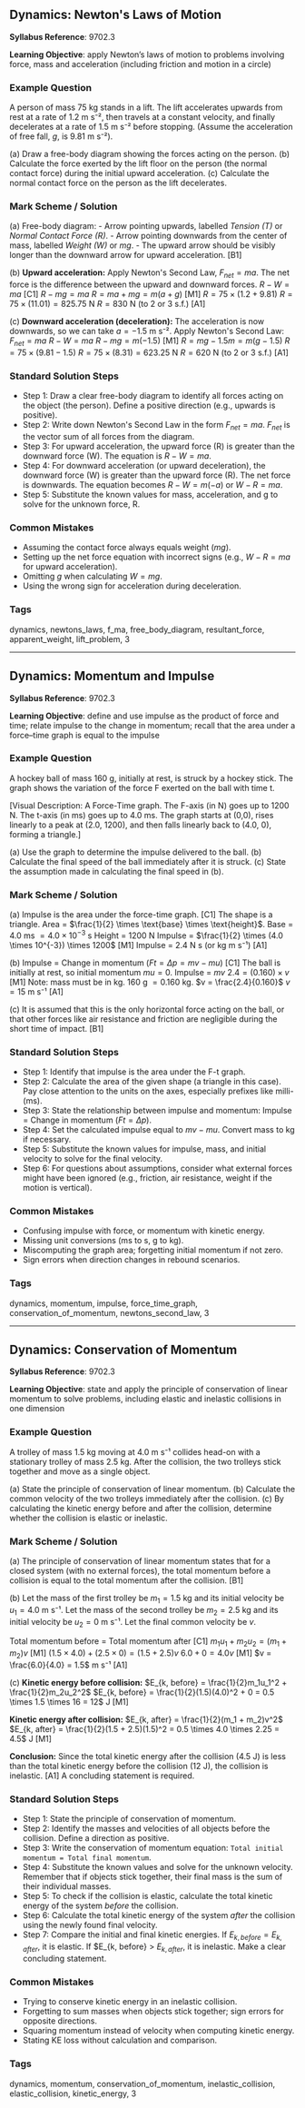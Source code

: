 ## Dynamics: Newton's Laws of Motion

**Syllabus Reference**: 9702.3

**Learning Objective**: apply Newton’s laws of motion to problems involving force, mass and acceleration (including friction and motion in a circle)

 

### Example Question
A person of mass 75 kg stands in a lift. The lift accelerates upwards from rest at a rate of 1.2 m s⁻², then travels at a constant velocity, and finally decelerates at a rate of 1.5 m s⁻² before stopping.
(Assume the acceleration of free fall, $g$, is 9.81 m s⁻²).

(a) Draw a free-body diagram showing the forces acting on the person.
(b) Calculate the force exerted by the lift floor on the person (the normal contact force) during the initial upward acceleration.
(c) Calculate the normal contact force on the person as the lift decelerates.

### Mark Scheme / Solution
(a) Free-body diagram:
    - Arrow pointing upwards, labelled *Tension (T)* or *Normal Contact Force (R)*.
    - Arrow pointing downwards from the center of mass, labelled *Weight (W)* or *mg*.
    - The upward arrow should be visibly longer than the downward arrow for upward acceleration. [B1]

    

(b) **Upward acceleration:**
   Apply Newton's Second Law, $F_{net} = ma$. The net force is the difference between the upward and downward forces.
   $R - W = ma$ [C1]
   $R - mg = ma$
   $R = ma + mg = m(a + g)$ [M1]
   $R = 75 \times (1.2 + 9.81)$
   $R = 75 \times (11.01) = 825.75$ N
   $R = 830$ N (to 2 or 3 s.f.) [A1]

(c) **Downward acceleration (deceleration):**
   The acceleration is now downwards, so we can take $a = -1.5$ m s⁻².
   Apply Newton's Second Law: $F_{net} = ma$
   $R - W = ma$
   $R - mg = m(-1.5)$ [M1]
   $R = mg - 1.5m = m(g - 1.5)$
   $R = 75 \times (9.81 - 1.5)$
   $R = 75 \times (8.31) = 623.25$ N
   $R = 620$ N (to 2 or 3 s.f.) [A1]

### Standard Solution Steps
- Step 1: Draw a clear free-body diagram to identify all forces acting on the object (the person). Define a positive direction (e.g., upwards is positive).
- Step 2: Write down Newton's Second Law in the form $F_{net} = ma$. $F_{net}$ is the vector sum of all forces from the diagram.
- Step 3: For upward acceleration, the upward force (R) is greater than the downward force (W). The equation is $R - W = ma$.
- Step 4: For downward acceleration (or upward deceleration), the downward force (W) is greater than the upward force (R). The net force is downwards. The equation becomes $R - W = m(-a)$ or $W - R = ma$.
- Step 5: Substitute the known values for mass, acceleration, and g to solve for the unknown force, R.

### Common Mistakes
- Assuming the contact force always equals weight ($mg$).
- Setting up the net force equation with incorrect signs (e.g., $W - R = ma$ for upward acceleration).
- Omitting $g$ when calculating $W=mg$.
- Using the wrong sign for acceleration during deceleration.

 

### Tags
dynamics, newtons_laws, f_ma, free_body_diagram, resultant_force, apparent_weight, lift_problem, 3

---
## Dynamics: Momentum and Impulse

**Syllabus Reference**: 9702.3

**Learning Objective**: define and use impulse as the product of force and time; relate impulse to the change in momentum; recall that the area under a force–time graph is equal to the impulse

 

### Example Question
A hockey ball of mass 160 g, initially at rest, is struck by a hockey stick. The graph shows the variation of the force F exerted on the ball with time t.

[Visual Description: A Force-Time graph. The F-axis (in N) goes up to 1200 N. The t-axis (in ms) goes up to 4.0 ms. The graph starts at (0,0), rises linearly to a peak at (2.0, 1200), and then falls linearly back to (4.0, 0), forming a triangle.]

(a) Use the graph to determine the impulse delivered to the ball.
(b) Calculate the final speed of the ball immediately after it is struck.
(c) State the assumption made in calculating the final speed in (b).

### Mark Scheme / Solution
(a) Impulse is the area under the force-time graph. [C1]
   The shape is a triangle. Area = $\frac{1}{2} \times \text{base} \times \text{height}$.
   Base = $4.0$ ms $= 4.0 \times 10^{-3}$ s
   Height = $1200$ N
   Impulse = $\frac{1}{2} \times (4.0 \times 10^{-3}) \times 1200$ [M1]
   Impulse = $2.4$ N s (or kg m s⁻¹) [A1]

(b) Impulse = Change in momentum ($Ft = \Delta p = mv - mu$) [C1]
   The ball is initially at rest, so initial momentum $mu = 0$.
   Impulse = $mv$
   $2.4 = (0.160) \times v$ [M1]
   Note: mass must be in kg. $160$ g $= 0.160$ kg.
   $v = \frac{2.4}{0.160}$
   $v = 15$ m s⁻¹ [A1]

(c) It is assumed that this is the only horizontal force acting on the ball, or that other forces like air resistance and friction are negligible during the short time of impact. [B1]

### Standard Solution Steps
- Step 1: Identify that impulse is the area under the F-t graph.
- Step 2: Calculate the area of the given shape (a triangle in this case). Pay close attention to the units on the axes, especially prefixes like milli- (ms).
- Step 3: State the relationship between impulse and momentum: Impulse = Change in momentum ($Ft = \Delta p$).
- Step 4: Set the calculated impulse equal to $mv - mu$. Convert mass to kg if necessary.
- Step 5: Substitute the known values for impulse, mass, and initial velocity to solve for the final velocity.
- Step 6: For questions about assumptions, consider what external forces might have been ignored (e.g., friction, air resistance, weight if the motion is vertical).

### Common Mistakes
- Confusing impulse with force, or momentum with kinetic energy.
- Missing unit conversions (ms to s, g to kg).
- Miscomputing the graph area; forgetting initial momentum if not zero.
- Sign errors when direction changes in rebound scenarios.

 

### Tags
dynamics, momentum, impulse, force_time_graph, conservation_of_momentum, newtons_second_law, 3

---
## Dynamics: Conservation of Momentum

**Syllabus Reference**: 9702.3

**Learning Objective**: state and apply the principle of conservation of linear momentum to solve problems, including elastic and inelastic collisions in one dimension

 

### Example Question
A trolley of mass 1.5 kg moving at 4.0 m s⁻¹ collides head-on with a stationary trolley of mass 2.5 kg. After the collision, the two trolleys stick together and move as a single object.

(a) State the principle of conservation of linear momentum.
(b) Calculate the common velocity of the two trolleys immediately after the collision.
(c) By calculating the kinetic energy before and after the collision, determine whether the collision is elastic or inelastic.

### Mark Scheme / Solution
(a) The principle of conservation of linear momentum states that for a closed system (with no external forces), the total momentum before a collision is equal to the total momentum after the collision. [B1]

(b) Let the mass of the first trolley be $m_1 = 1.5$ kg and its initial velocity be $u_1 = 4.0$ m s⁻¹.
   Let the mass of the second trolley be $m_2 = 2.5$ kg and its initial velocity be $u_2 = 0$ m s⁻¹.
   Let the final common velocity be $v$.

   Total momentum before = Total momentum after [C1]
   $m_1u_1 + m_2u_2 = (m_1 + m_2)v$ [M1]
   $(1.5 \times 4.0) + (2.5 \times 0) = (1.5 + 2.5)v$
   $6.0 + 0 = 4.0v$ [M1]
   $v = \frac{6.0}{4.0} = 1.5$ m s⁻¹ [A1]

(c) **Kinetic energy before collision:**
   $E_{k, before} = \frac{1}{2}m_1u_1^2 + \frac{1}{2}m_2u_2^2$
   $E_{k, before} = \frac{1}{2}(1.5)(4.0)^2 + 0 = 0.5 \times 1.5 \times 16 = 12$ J [M1]

   **Kinetic energy after collision:**
   $E_{k, after} = \frac{1}{2}(m_1 + m_2)v^2$
   $E_{k, after} = \frac{1}{2}(1.5 + 2.5)(1.5)^2 = 0.5 \times 4.0 \times 2.25 = 4.5$ J [M1]

   **Conclusion:**
   Since the total kinetic energy after the collision (4.5 J) is less than the total kinetic energy before the collision (12 J), the collision is inelastic. [A1] A concluding statement is required.

### Standard Solution Steps
- Step 1: State the principle of conservation of momentum.
- Step 2: Identify the masses and velocities of all objects before the collision. Define a direction as positive.
- Step 3: Write the conservation of momentum equation: `Total initial momentum = Total final momentum`.
- Step 4: Substitute the known values and solve for the unknown velocity. Remember that if objects stick together, their final mass is the sum of their individual masses.
- Step 5: To check if the collision is elastic, calculate the total kinetic energy of the system *before* the collision.
- Step 6: Calculate the total kinetic energy of the system *after* the collision using the newly found final velocity.
- Step 7: Compare the initial and final kinetic energies. If $E_{k, before} = E_{k, after}$, it is elastic. If $E_{k, before} > $E_{k, after}$, it is inelastic. Make a clear concluding statement.

### Common Mistakes
- Trying to conserve kinetic energy in an inelastic collision.
- Forgetting to sum masses when objects stick together; sign errors for opposite directions.
- Squaring momentum instead of velocity when computing kinetic energy.
- Stating KE loss without calculation and comparison.

 

### Tags
dynamics, momentum, conservation_of_momentum, inelastic_collision, elastic_collision, kinetic_energy, 3







